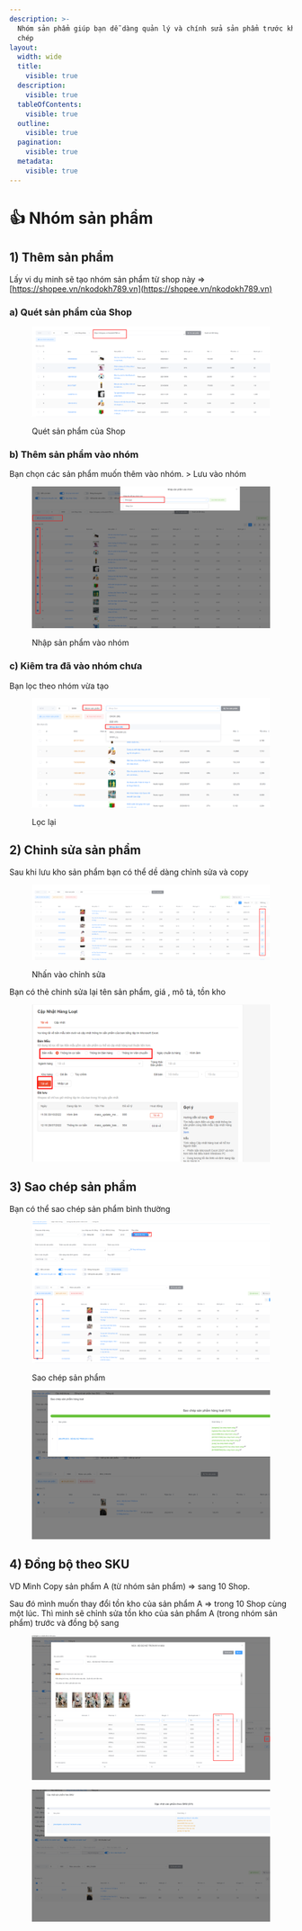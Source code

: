 ```yaml
---
description: >-
  Nhóm sản phẩm giúp bạn dễ dàng quản lý và chính sửa sản phẩm trước khi sao
  chép
layout:
  width: wide
  title:
    visible: true
  description:
    visible: true
  tableOfContents:
    visible: true
  outline:
    visible: true
  pagination:
    visible: true
  metadata:
    visible: true
---
```


# 👍 Nhóm sản phẩm

## 1) Thêm sản phẩm

Lấy vi dụ minh sẽ tạo nhóm sản phẩm từ shop này => [https://shopee.vn/nkodokh789.vn](https://shopee.vn/nkodokh789.vn)

### a) Quét sản phẩm của Shop

<figure><img src="../../.gitbook/assets/image (4) (2) (2).png" alt=""><figcaption><p>Quét sản phẩm của Shop</p></figcaption></figure>

### b) Thêm sản phẩm vào nhóm

Bạn chọn  các sản phẩm muốn thêm vào nhóm. > Lưu vào nhóm

<figure><img src="../../.gitbook/assets/image (4) (2).png" alt=""><figcaption><p>Nhập sản phẩm vào nhóm</p></figcaption></figure>

### c) Kiêm tra đã vào nhóm chưa

Bạn lọc theo nhóm vừa tạo

<figure><img src="../../.gitbook/assets/image (10) (3).png" alt=""><figcaption><p>Lọc lại</p></figcaption></figure>

## 2) Chỉnh sửa sản phẩm

Sau khi lưu kho sản phẩm bạn có thể dề dàng chỉnh sửa và copy

<figure><img src="../../.gitbook/assets/image (8) (4).png" alt=""><figcaption><p>Nhấn vào chỉnh sửa</p></figcaption></figure>

Bạn có thẻ chinh sửa lại tên sản phẩm, giá , mô tả, tồn kho

<figure><img src="../../.gitbook/assets/image (12) (1) (2).png" alt=""><figcaption></figcaption></figure>

## 3) Sao chép sản phẩm&#x20;

Bạn có thể sao chép sản phẩm bình thường

<figure><img src="../../.gitbook/assets/image (15) (3) (1).png" alt=""><figcaption><p>Sao chép sản phẩm</p></figcaption></figure>

<figure><img src="../../.gitbook/assets/image (13) (4).png" alt=""><figcaption></figcaption></figure>

## 4) Đồng bộ theo SKU

VD Mình Copy sản phẩm A (từ nhóm sản phẩm) => sang 10 Shop.

Sau đó mình muốn thay đổi tồn kho của sản phẩm A => trong 10 Shop cùng một lúc. Thì minh sẽ chỉnh sửa tồn kho của sản phẩm A (trong nhóm sản phẩm) trước và đồng bộ sang

<figure><img src="../../.gitbook/assets/image (330).png" alt=""><figcaption></figcaption></figure>

<figure><img src="../../.gitbook/assets/image (329).png" alt=""><figcaption></figcaption></figure>
